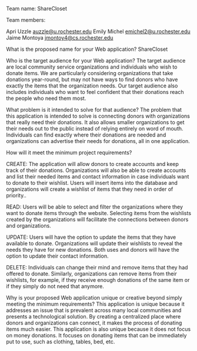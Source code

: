 Team name: ShareCloset

Team members:

Apri Uzzle <auzzle@u.rochester.edu>
Emily Michel <emichel2@u.rochester.edu>
Jaime Montoya <jmontoy4@cs.rochester.edu>

What is the proposed name for your Web application?
ShareCloset

Who is the target audience for your Web application? 
The target audience are local community service organizations and individuals who wish to donate items. We are particularly considering organizations that take donations year-round, but may not have ways to find donors who have exactly the items that the organization needs. Our target audience also includes individuals who want to feel confident that their donations reach the people who need them most.

What problem is it intended to solve for that audience?
The problem that this application is intended to solve is connecting donors with organizations that really need their donations. It also allows smaller organizations to get their needs out to the public instead of relying entirely on word of mouth. Individuals can find exactly where their donations are needed  and organizations can advertise their needs for donations, all in one application.

How will it meet the minimum project requirements?

CREATE: The application will allow donors to create accounts and keep track of their donations. Organizations will also be able to create accounts and list their needed items and contact information in case individuals want to donate to their wishlist. Users will insert items into the database and organizations will create a wishlist of items that they need in order of priority..

READ: Users will be able to select and filter the organizations where they want to donate items through the website. Selecting items from the wishlists created by the organizations will facilitate the connections between donors and organizations.

UPDATE: Users will have the option to update the items that they have available to donate. Organizations will update their wishlists to reveal the needs they have for new donations. Both uses and donors will have the option to update their contact information.

DELETE: Individuals can change their mind and remove items that they had offered to donate. Similarly, organizations can remove items from their wishlists, for example, if they receive enough donations of the same item or if they simply do not need that anymore.

Why is your proposed Web application unique or creative beyond simply meeting the minimum requirements?
This application is unique because it addresses an issue that is prevalent across many local communities and presents a technological solution. By creating a centralized place where donors and organizations can connect, it makes the process of donating items much easier. This application is also unique because it does not focus on money donations. It focuses on donating items that can be immediately put to use, such as clothing, tables, bed, etc.






